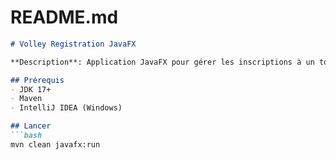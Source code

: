 # README.md
```markdown
# Volley Registration JavaFX

**Description**: Application JavaFX pour gérer les inscriptions à un tournoi de volley-ball.

## Prérequis
- JDK 17+
- Maven
- IntelliJ IDEA (Windows)

## Lancer
```bash
mvn clean javafx:run
